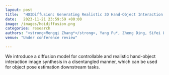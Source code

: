 ```yaml
---
layout: post
title:  "HOIDiffusion: Generating Realistic 3D Hand-Object Interaction Data"
date:   2023-11-21 23:59:59 +00:00
image: /images/hoidiffusion.png
categories: research
authors: "<strong>Mengqi Zhang*</strong>, Yang Fu*, Zheng Ding, Sifei Liu, Zhuowen Tu, Xiaolong Wang"
venue: "Under conference review"

---
```

We introduce a diffusion model for controllable and realistic hand-object interaction image synthesis in a disentangled manner, which can be used for object pose estimation downstream tasks.